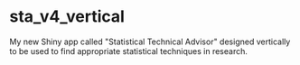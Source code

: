 # sta_v4_vertical
My new Shiny app called "Statistical Technical Advisor" designed vertically to be used to find appropriate statistical techniques in research.
